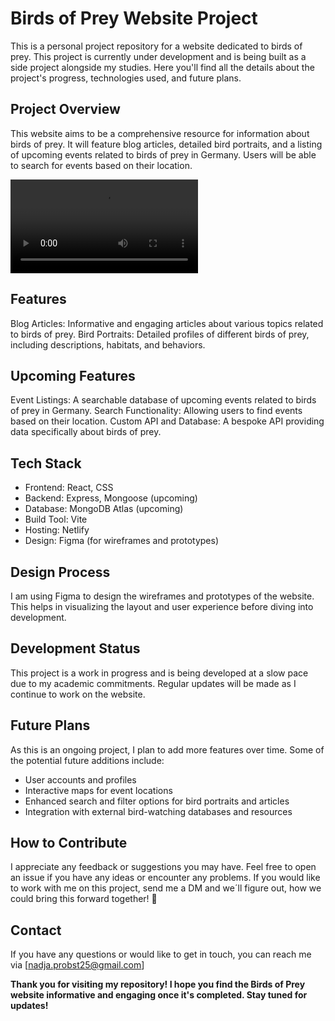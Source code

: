 # Birds of Prey Website Project

This is a personal project repository for a website dedicated to birds of prey.
This project is currently under development and is being built as a side project alongside my studies.
Here you'll find all the details about the project's progress, technologies used, and future plans.

## Project Overview

This website aims to be a comprehensive resource for information about birds of prey. It will feature blog articles, detailed bird portraits, and a listing of upcoming events related to birds of prey in Germany. Users will be able to search for events based on their location.

![Prototype](./prototypevideo.webm)

## Features

Blog Articles: Informative and engaging articles about various topics related to birds of prey.
Bird Portraits: Detailed profiles of different birds of prey, including descriptions, habitats, and behaviors.

## Upcoming Features

Event Listings: A searchable database of upcoming events related to birds of prey in Germany.
Search Functionality: Allowing users to find events based on their location.
Custom API and Database: A bespoke API providing data specifically about birds of prey.

## Tech Stack

- Frontend: React, CSS
- Backend: Express, Mongoose (upcoming)
- Database: MongoDB Atlas (upcoming)
- Build Tool: Vite
- Hosting: Netlify
- Design: Figma (for wireframes and prototypes)

## Design Process

I am using Figma to design the wireframes and prototypes of the website. This helps in visualizing the layout and user experience before diving into development.

## Development Status

This project is a work in progress and is being developed at a slow pace due to my academic commitments. Regular updates will be made as I continue to work on the website.

## Future Plans

As this is an ongoing project, I plan to add more features over time. Some of the potential future additions include:

- User accounts and profiles
- Interactive maps for event locations
- Enhanced search and filter options for bird portraits and articles
- Integration with external bird-watching databases and resources

## How to Contribute

I appreciate any feedback or suggestions you may have. Feel free to open an issue if you have any ideas or encounter any problems. If you would like to work with me on this project, send me a DM and we´ll figure out, how we could bring this forward together! 💪

## Contact

If you have any questions or would like to get in touch, you can reach me via [nadja.probst25@gmail.com]

**Thank you for visiting my repository! I hope you find the Birds of Prey website informative and engaging once it's completed. Stay tuned for updates!**
